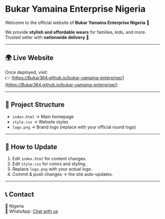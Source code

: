 # Bukar Yamaina Enterprise Nigeria

Welcome to the official website of **Bukar Yamaina Enterprise Nigeria** 🎉  

We provide **stylish and affordable wears** for families, kids, and more.  
Trusted seller with **nationwide delivery 🚚**.

---

## 🌍 Live Website
Once deployed, visit:  
👉 [https://Bukar364.github.io/bukar-yamaina-enterprise/](https://Bukar364.github.io/bukar-yamaina-enterprise/)

---

## 📂 Project Structure
- `index.html` → Main homepage  
- `style.css` → Website styles  
- `logo.png` → Brand logo (replace with your official round logo)  

---

## 🚀 How to Update
1. Edit `index.html` for content changes.  
2. Edit `style.css` for colors and styling.  
3. Replace `logo.png` with your actual logo.  
4. Commit & push changes → the site auto-updates.  

---

## 📞 Contact
📍 Nigeria  
💬 WhatsApp: [Chat with us](https://wa.me/2348012345678)
